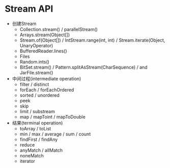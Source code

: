 # Stream API
* 创建Stream
    * Collection.stream() / parallelStream()
    * Arrays.stream(Object[])
    * Stream.of(Object[]) / IntStream.range(int, int) / Stream.iterate(Object, UnaryOperator)
    * BufferedReader.lines()
    * Files
    * Random.ints()
    *  BitSet.stream() / Pattern.splitAsStream(CharSequence) / and JarFile.stream()
* 中间过程(intermediate operation)
    * filter / distinct
    * forEach / forEachOrdered
    * sorted / unordered
    * peek
    * skip
    * limit / substream
    * map / mapToint / mapToDouble
* 结果(terminal operation)
    * toArray / toList
    * min / max / average / sum / count
    * findFirst / findAny
    * reduce
    * anyMatch / allMatch
    * noneMatch
    * iterator